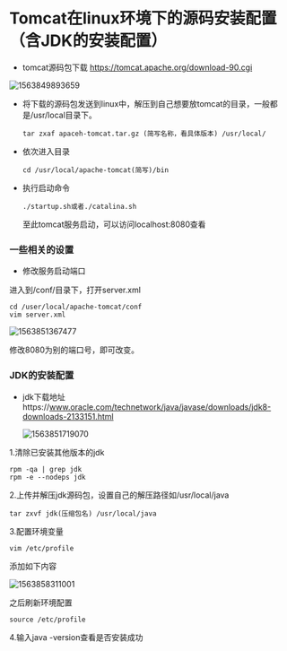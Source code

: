# Tomcat在linux环境下的源码安装配置（含JDK的安装配置）

- tomcat源码包下载 https://tomcat.apache.org/download-90.cgi

![1563849893659](C:\Users\asus8\AppData\Roaming\Typora\typora-user-images\1563849893659.png)

- 将下载的源码包发送到linux中，解压到自己想要放tomcat的目录，一般都是/usr/local目录下。

  ```shell
  tar zxaf apaceh-tomcat.tar.gz (简写名称，看具体版本) /usr/local/
  ```

- 依次进入目录

  ```shell
  cd /usr/local/apache-tomcat(简写)/bin
  ```

- 执行启动命令

  ```
  ./startup.sh或者./catalina.sh
  ```

  至此tomcat服务启动，可以访问localhost:8080查看



### 一些相关的设置

- 修改服务启动端口

进入到/conf/目录下，打开server.xml

```
cd /user/local/apache-tomcat/conf
vim server.xml
```

![1563851367477](C:\Users\asus8\AppData\Roaming\Typora\typora-user-images\1563851367477.png)

修改8080为别的端口号，即可改变。



### JDK的安装配置

- jdk下载地址https://www.oracle.com/technetwork/java/javase/downloads/jdk8-downloads-2133151.html

  ![1563851719070](C:\Users\asus8\AppData\Roaming\Typora\typora-user-images\1563851719070.png)

1.清除已安装其他版本的jdk

```shell
rpm -qa | grep jdk
rpm -e --nodeps jdk
```

2.上传并解压jdk源码包，设置自己的解压路径如/usr/local/java

```shell
tar zxvf jdk(压缩包名) /usr/local/java
```

3.配置环境变量

```shell
vim /etc/profile
```

添加如下内容

![1563858311001](C:\Users\asus8\AppData\Roaming\Typora\typora-user-images\1563858311001.png)

之后刷新环境配置

```shell
source /etc/profile
```

4.输入java -version查看是否安装成功